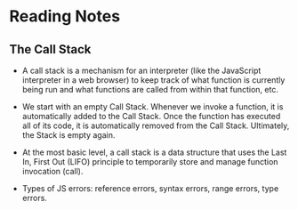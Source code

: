 # Reading Notes
## The Call Stack

* A call stack is a mechanism for an interpreter (like the JavaScript interpreter in a web browser) to keep track of what function is currently being run and what functions are called from within that function, etc.

* We start with an empty Call Stack. Whenever we invoke a function, it is automatically added to the Call Stack. Once the function has executed all of its code, it is automatically removed from the Call Stack. Ultimately, the Stack is empty again.

* At the most basic level, a call stack is a data structure that uses the Last In, First Out (LIFO) principle to temporarily store and manage function invocation (call).

* Types of JS errors: reference errors, syntax errors, range errors, type errors. 